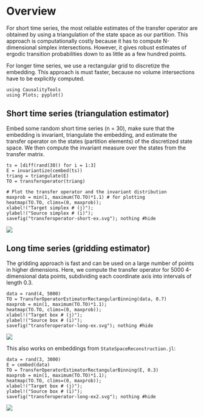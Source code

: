 # Overview

For short time series, the most reliable estimates of the transfer operator are obtained by using a triangulation of the state space as our partition. This approach is computationally costly because it has to compute N-dimensional simplex intersections. However, it gives robust estimates of ergodic transition probabilities down to as little as a few hundred points.

For longer time series, we use a rectangular grid to discretize the embedding.
This approach is must faster, because no volume intersections have to be explicitly computed.

```@setup s
using CausalityTools
using Plots; pyplot()
```

## Short time series (triangulation estimator)
Embed some random short time series (n = 30), make sure that the embedding is
invariant, triangulate the embedding, and estimate the transfer operator on the
states (partition elements) of the discretized state space. We then compute the
invariant measure over the states from the transfer matrix.

```@repl s
ts = [diff(rand(30)) for i = 1:3]
E = invariantize(cembed(ts))
triang = triangulate(E)
TO = transferoperator(triang)
```

```@repl s
# Plot the transfer operator and the invariant distribution
maxprob = min(1, maximum(TO.TO)*1.1) # for plotting
heatmap(TO.TO, clims=(0, maxprob));
xlabel!("Target simplex # (j)");
ylabel!("Source simplex # (i)");
savefig("transferoperator-short-ex.svg"); nothing #hide
```

![](transferoperator-short-ex.svg)

## Long time series (gridding estimator)
The gridding approach is fast and can be used on a large number of points
in higher dimensions. Here, we compute the transfer operator for 5000
4-dimensional data points, subdividing each coordinate axis into
intervals of length 0.3.

```@repl s
data = rand(4, 5000)
TO = TransferOperatorEstimatorRectangularBinning(data, 0.7)
maxprob = min(1, maximum(TO.TO)*1.1);
heatmap(TO.TO, clims=(0, maxprob));
xlabel!("Target box # (j)");
ylabel!("Source box # (i)");
savefig("transferoperator-long-ex.svg"); nothing #hide
```

![](transferoperator-long-ex.svg)


This also works on embeddings from `StateSpaceReconstruction.jl`:

```@repl s
data = rand(3, 3000)
E = cembed(data)
TO = TransferOperatorEstimatorRectangularBinning(E, 0.3)
maxprob = min(1, maximum(TO.TO)*1.1);
heatmap(TO.TO, clims=(0, maxprob));
xlabel!("Target box # (j)");
ylabel!("Source box # (i)");
savefig("transferoperator-long-ex2.svg"); nothing #hide
```

![](transferoperator-long-ex2.svg)
